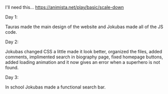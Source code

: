 I'll need this... https://animista.net/play/basic/scale-down

Day 1:

Tauras made the main design of the website and Jokubas made all of the JS code.

Day 2:

Jokubas changed CSS a little made it look better, organized the files, added comments, implimented search in biography page, fixed homepage buttons, added loading animation and it now gives an error when a superhero is not found.

Day 3:

In school Jokubas made a functional search bar.
